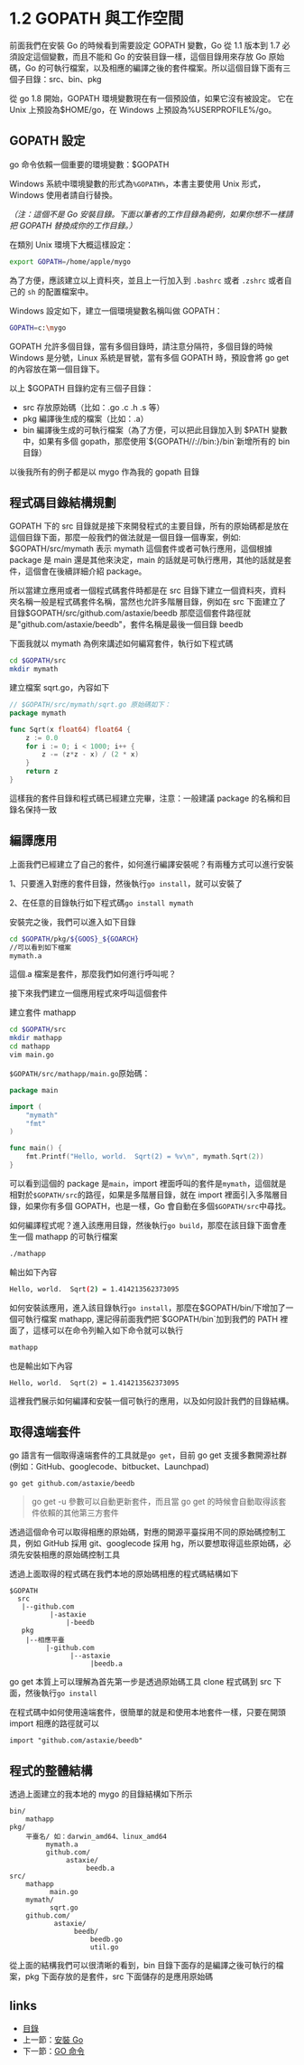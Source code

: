 # 1.2 GOPATH 與工作空間

前面我們在安裝 Go 的時候看到需要設定 GOPATH 變數，Go 從 1.1 版本到 1.7 必須設定這個變數，而且不能和 Go 的安裝目錄一樣，這個目錄用來存放 Go 原始碼，Go 的可執行檔案，以及相應的編譯之後的套件檔案。所以這個目錄下面有三個子目錄：src、bin、pkg

從 go 1.8 開始，GOPATH 環境變數現在有一個預設值，如果它沒有被設定。 它在 Unix 上預設為$HOME/go，在 Windows 上預設為%USERPROFILE%/go。
## GOPATH 設定
  go 命令依賴一個重要的環境變數：$GOPATH

  Windows 系統中環境變數的形式為`%GOPATH%`，本書主要使用 Unix 形式，Windows 使用者請自行替換。

  *（注：這個不是 Go 安裝目錄。下面以筆者的工作目錄為範例，如果你想不一樣請把 GOPATH 替換成你的工作目錄。）*

  在類別 Unix 環境下大概這樣設定：

```sh
export GOPATH=/home/apple/mygo
```
  為了方便，應該建立以上資料夾，並且上一行加入到 `.bashrc` 或者 `.zshrc` 或者自己的 `sh` 的配置檔案中。

  Windows 設定如下，建立一個環境變數名稱叫做 GOPATH：

```sh
GOPATH=c:\mygo
```
GOPATH 允許多個目錄，當有多個目錄時，請注意分隔符，多個目錄的時候 Windows 是分號，Linux 系統是冒號，當有多個 GOPATH 時，預設會將 go get 的內容放在第一個目錄下。


以上 $GOPATH 目錄約定有三個子目錄：

- src 存放原始碼（比如：.go .c .h .s 等）
- pkg 編譯後生成的檔案（比如：.a）
- bin 編譯後生成的可執行檔案（為了方便，可以把此目錄加入到 $PATH 變數中，如果有多個 gopath，那麼使用`${GOPATH//://bin:}/bin`新增所有的 bin 目錄）

以後我所有的例子都是以 mygo 作為我的 gopath 目錄


## 程式碼目錄結構規劃
GOPATH 下的 src 目錄就是接下來開發程式的主要目錄，所有的原始碼都是放在這個目錄下面，那麼一般我們的做法就是一個目錄一個專案，例如: $GOPATH/src/mymath 表示 mymath 這個套件或者可執行應用，這個根據 package 是 main 還是其他來決定，main 的話就是可執行應用，其他的話就是套件，這個會在後續詳細介紹 package。


所以當建立應用或者一個程式碼套件時都是在 src 目錄下建立一個資料夾，資料夾名稱一般是程式碼套件名稱，當然也允許多階層目錄，例如在 src 下面建立了目錄$GOPATH/src/github.com/astaxie/beedb 那麼這個套件路徑就是"github.com/astaxie/beedb"，套件名稱是最後一個目錄 beedb


下面我就以 mymath 為例來講述如何編寫套件，執行如下程式碼

```sh
cd $GOPATH/src
mkdir mymath
```

建立檔案 sqrt.go，內容如下
```go
// $GOPATH/src/mymath/sqrt.go 原始碼如下：
package mymath

func Sqrt(x float64) float64 {
	z := 0.0
	for i := 0; i < 1000; i++ {
		z -= (z*z - x) / (2 * x)
	}
	return z
}
```
這樣我的套件目錄和程式碼已經建立完畢，注意：一般建議 package 的名稱和目錄名保持一致

## 編譯應用
上面我們已經建立了自己的套件，如何進行編譯安裝呢？有兩種方式可以進行安裝

1、只要進入對應的套件目錄，然後執行`go install`，就可以安裝了

2、在任意的目錄執行如下程式碼`go install mymath`

安裝完之後，我們可以進入如下目錄

```sh
cd $GOPATH/pkg/${GOOS}_${GOARCH}
//可以看到如下檔案
mymath.a
```
這個.a 檔案是套件，那麼我們如何進行呼叫呢？

接下來我們建立一個應用程式來呼叫這個套件

建立套件 mathapp

```sh
cd $GOPATH/src
mkdir mathapp
cd mathapp
vim main.go
```

`$GOPATH/src/mathapp/main.go`原始碼：
```go
package main

import (
	"mymath"
	"fmt"
)

func main() {
	fmt.Printf("Hello, world.  Sqrt(2) = %v\n", mymath.Sqrt(2))
}
```

可以看到這個的 package 是`main`，import 裡面呼叫的套件是`mymath`，這個就是相對於`$GOPATH/src`的路徑，如果是多階層目錄，就在 import 裡面引入多階層目錄，如果你有多個 GOPATH，也是一樣，Go 會自動在多個`$GOPATH/src`中尋找。

如何編譯程式呢？進入該應用目錄，然後執行`go build`，那麼在該目錄下面會產生一個 mathapp 的可執行檔案

```sh
./mathapp
```

輸出如下內容

```sh
Hello, world.  Sqrt(2) = 1.414213562373095
```

如何安裝該應用，進入該目錄執行`go install`，那麼在$GOPATH/bin/下增加了一個可執行檔案 mathapp, 還記得前面我們把`$GOPATH/bin`加到我們的 PATH 裡面了，這樣可以在命令列輸入如下命令就可以執行

```sh
mathapp
```

也是輸出如下內容

	Hello, world.  Sqrt(2) = 1.414213562373095

這裡我們展示如何編譯和安裝一個可執行的應用，以及如何設計我們的目錄結構。

## 取得遠端套件

   go 語言有一個取得遠端套件的工具就是`go get`，目前 go get 支援多數開源社群(例如：GitHub、googlecode、bitbucket、Launchpad)

	go get github.com/astaxie/beedb

>go get -u 參數可以自動更新套件，而且當 go get 的時候會自動取得該套件依賴的其他第三方套件


透過這個命令可以取得相應的原始碼，對應的開源平臺採用不同的原始碼控制工具，例如 GitHub 採用 git、googlecode 採用 hg，所以要想取得這些原始碼，必須先安裝相應的原始碼控制工具

透過上面取得的程式碼在我們本地的原始碼相應的程式碼結構如下

	$GOPATH
	  src
	   |--github.com
			  |-astaxie
				  |-beedb
	   pkg
		|--相應平臺
			 |-github.com
				   |--astaxie
						|beedb.a

go get 本質上可以理解為首先第一步是透過原始碼工具 clone 程式碼到 src 下面，然後執行`go install`

在程式碼中如何使用遠端套件，很簡單的就是和使用本地套件一樣，只要在開頭 import 相應的路徑就可以

	import "github.com/astaxie/beedb"

## 程式的整體結構
透過上面建立的我本地的 mygo 的目錄結構如下所示

	bin/
		mathapp
	pkg/
		平臺名/ 如：darwin_amd64、linux_amd64
			 mymath.a
			 github.com/
				  astaxie/
					   beedb.a
	src/
		mathapp
			  main.go
		mymath/
			  sqrt.go
		github.com/
			   astaxie/
					beedb/
						beedb.go
						util.go

從上面的結構我們可以很清晰的看到，bin 目錄下面存的是編譯之後可執行的檔案，pkg 下面存放的是套件，src 下面儲存的是應用原始碼


## links
   * [目錄](<preface.md>)
   * 上一節：[安裝 Go](<01.1.md>)
   * 下一節：[GO 命令](<01.3.md>)
